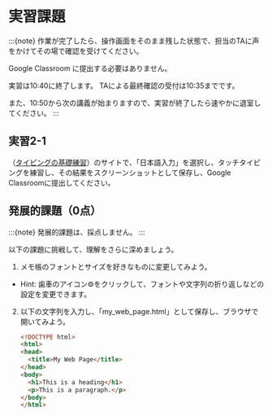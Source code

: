 # 実習課題

:::{note}
作業が完了したら、操作画面をそのまま残した状態で、担当のTAに声をかけてその場で確認を受けてください。

Google Classroom に提出する必要はありません。

実習は10:40に終了します。
TAによる最終確認の受付は10:35までです。

また、10:50から次の講義が始まりますので、実習が終了したら速やかに退室してください。
:::

## 実習2-1
（[タイピングの基礎練習](https://manabi.benesse.ne.jp/gakushu/typing/)）のサイトで、「日本語入力」を選択し、タッチタイピングを練習し、その結果をスクリーンショットとして保存し、Google Classroomに提出してください。

## 発展的課題（0点）

:::{note}
発展的課題は、採点しません。
:::

以下の課題に挑戦して、理解をさらに深めましょう。

1. メモ帳のフォントとサイズを好きなものに変更してみよう。
  - Hint: 歯車のアイコン⚙️をクリックして、フォントや文字列の折り返しなどの設定を変更できます。
2. 以下の文字列を入力し、「my_web_page.html」として保存し、ブラウザで開いてみよう。
   ```html
   <!DOCTYPE html>
   <html>
   <head>
     <title>My Web Page</title>
   </head>
   <body>
     <h1>This is a heading</h1>
     <p>This is a paragraph.</p>
   </body>
   </html>
   ```